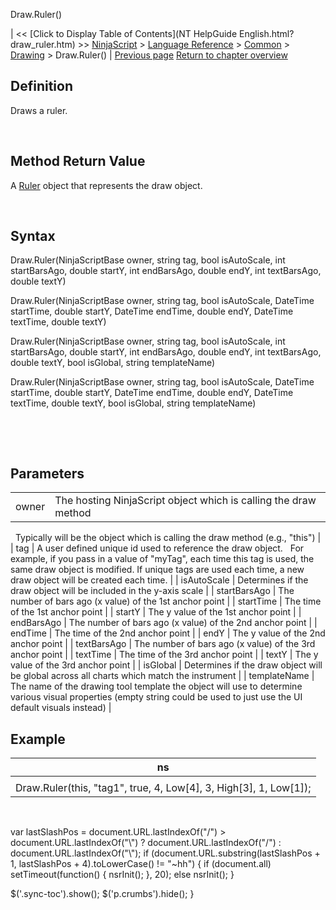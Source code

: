 ﻿










 


Draw.Ruler()







| &lt;&lt; [Click to Display Table of Contents](NT HelpGuide English.html?draw_ruler.htm) &gt;&gt;
 [NinjaScript](ninjascript.htm) &gt; [Language Reference](language_reference_wip.htm) &gt; [Common](common.htm) &gt; [Drawing](drawing.htm) &gt;
Draw.Ruler() | [Previous page](riskreward.htm)
[Return to chapter overview](drawing.htm)










Definition
----------


Draws a ruler.


 


Method Return Value
-------------------


A [Ruler](ruler.htm) object that represents the draw object.


 


Syntax
------


Draw.Ruler(NinjaScriptBase owner, string tag, bool isAutoScale, int startBarsAgo, double startY, int endBarsAgo, double endY, int textBarsAgo, double textY)  

Draw.Ruler(NinjaScriptBase owner, string tag, bool isAutoScale, DateTime startTime, double startY, DateTime endTime, double endY, DateTime textTime, double textY)  

Draw.Ruler(NinjaScriptBase owner, string tag, bool isAutoScale, int startBarsAgo, double startY, int endBarsAgo, double endY, int textBarsAgo, double textY, bool isGlobal, string templateName)  

Draw.Ruler(NinjaScriptBase owner, string tag, bool isAutoScale, DateTime startTime, double startY, DateTime endTime, double endY, DateTime textTime, double textY, bool isGlobal, string templateName)


   

 


Parameters
----------




|  |  |
| --- | --- |
| owner | The hosting NinjaScript object which is calling the draw method
 
Typically will be the object which is calling the draw method (e.g., "this") |
| tag | A user defined unique id used to reference the draw object. 
 
For example, if you pass in a value of "myTag", each time this tag is used, the same draw object is modified. If unique tags are used each time, a new draw object will be created each time. |
| isAutoScale | Determines if the draw object will be included in the y-axis scale |
| startBarsAgo | The number of bars ago (x value) of the 1st anchor point |
| startTime | The time of the 1st anchor point |
| startY | The y value of the 1st anchor point |
| endBarsAgo | The number of bars ago (x value) of the 2nd anchor point |
| endTime | The time of the 2nd anchor point |
| endY | The y value of the 2nd anchor point |
| textBarsAgo | The number of bars ago (x value) of the 3rd anchor point |
| textTime | The time of the 3rd anchor point |
| textY | The y value of the 3rd anchor point |
| isGlobal | Determines if the draw object will be global across all charts which match the instrument |
| templateName | The name of the drawing tool template the object will use to determine various visual properties (empty string could be used to just use the UI default visuals instead) |





Example
-------




| ns |
| --- |
|  | // Draws a ruler measuring the primary bar series
Draw.Ruler(this, "tag1", true, 4, Low[4], 3, High[3], 1, Low[1]); |



 





 
 var lastSlashPos = document.URL.lastIndexOf("/") &gt; document.URL.lastIndexOf("\\") ? document.URL.lastIndexOf("/") : document.URL.lastIndexOf("\\");
 if (document.URL.substring(lastSlashPos + 1, lastSlashPos + 4).toLowerCase() != "~hh") {
 if (document.all) setTimeout(function() {
 nsrInit();
 }, 20);
 else nsrInit();
 }
 
 
 $('.sync-toc').show();
 $('p.crumbs').hide();
 }
 
 
 



